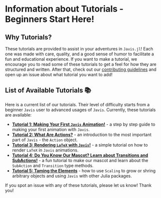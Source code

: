 # **Information about Tutorials - Beginners Start Here!**

## Why Tutorials?

These tutorials are provided to assist in your adventures in `Javis.jl`!
Each one was made with care, quality, and a good sense of humor to facilitate a fun and educational experience.
If you want to make a tutorial, we encourage you to read some of these tutorials to get a feel for how they are structured and written.
After that, check out our [contributing guidelines](contributing.md) and open up an issue about what tutorial you want to add!

## List of Available Tutorials 📚 

Here is a current list of our tutorials.
Their level of difficulty starts from a beginner `Javis` user to advanced usages of `Javis`.
Currently, these tutorials are available:

- [**Tutorial 1: Making Your First `Javis` Animation!**](tutorials/tutorial_1.md) - a step by step guide to making your first animation with `Javis`.
- [**Tutorial 2: What Are Actions?**](tutorials/tutorial_2.md) - an introduction to the most important part of `Javis` - the `Action` object.
- [**Tutorial 3: Rendering `LaTeX` with `Javis`!**](tutorials/tutorial_3.md) - a simple tutorial on how to render `LaTeX` in `Javis` animations.
- [**Tutorial 4: Do You Know Our Mascot? Learn about Transitions and SubActions!**](tutorials/tutorial_4.md) - a fun tutorial to make our mascot and learn about the `SubAction` and `Transition` type methods.
- [**Tutorial 5: Taming the Elements**](tutorials/tutorial_5.md) - how to use `Scaling` to grow or shring arbitrary objects and using `Javis` with other Julia packages.

If you spot an issue with any of these tutorials, please let us know! Thank you!
